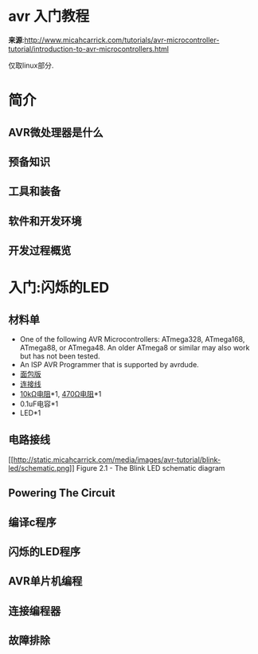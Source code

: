 # avr 入门教程

**来源**:http://www.micahcarrick.com/tutorials/avr-microcontroller-tutorial/introduction-to-avr-microcontrollers.html

仅取linux部分.

# 简介

## AVR微处理器是什么
## 预备知识
## 工具和装备
## 软件和开发环境 
## 开发过程概览

# 入门:闪烁的LED
## 材料单

* One of the following AVR Microcontrollers: ATmega328, ATmega168, ATmega88, or ATmega48. An older ATmega8 or similar may also work but has not been tested.
* An ISP AVR Programmer that is supported by avrdude.
* [面包版](http://www.jameco.com/webapp/wcs/stores/servlet/Product_10001_10001_20723_-1?avad=74941_d4bd4661&source=Avantlink)
* [连接线](http://www.avantlink.com/click.php?tt=cl&mi=10609&pw=74941&url=http%3A%2F%2Fwww.jameco.com%2Fwebapp%2Fwcs%2Fstores%2Fservlet%2FStoreCatalogDisplay%3FstoreId%3D10001%26catalogId%3D10001)
* [10kΩ电阻](http://www.avantlink.com/click.php?tt=cl&mi=10609&pw=74941&url=http%3A%2F%2Fwww.jameco.com%2Fwebapp%2Fwcs%2Fstores%2Fservlet%2FProduct_10001_10001_691104_-1)*1, [470Ω电阻](http://www.avantlink.com/click.php?tt=cl&mi=10609&pw=74941&url=http%3A%2F%2Fwww.jameco.com%2Fwebapp%2Fwcs%2Fstores%2Fservlet%2FProduct_10001_10001_690785_-1)*1
* 0.1uF电容*1
* LED*1

## 电路接线
[[http://static.micahcarrick.com/media/images/avr-tutorial/blink-led/schematic.png]]
Figure 2.1 - The Blink LED schematic diagram
## Powering The Circuit 
## 编译c程序
## 闪烁的LED程序
## AVR单片机编程
## 连接编程器
## 故障排除